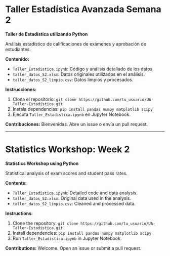 # Taller Estadística Avanzada Semana 2

**Taller de Estadística utilizando Python**

Análisis estadístico de calificaciones de exámenes y aprobación de estudiantes.

**Contenido:**

- `Taller_Estadistica.ipynb`: Código y análisis detallado de los datos.
- `taller_datos_S2.xlsx`: Datos originales utilizados en el análisis.
- `taller_datos_S2_limpio.csv`: Datos limpios y procesados.

**Instrucciones:**

1. Clona el repositorio: `git clone https://github.com/tu_usuario/UA-Taller-Estadistica.git`
2. Instala dependencias: `pip install pandas numpy matplotlib scipy`
3. Ejecuta `Taller_Estadistica.ipynb` en Jupyter Notebook.

**Contribuciones:** Bienvenidas. Abre un issue o envía un pull request.

---

# Statistics Workshop: Week 2

**Statistics Workshop using Python**

Statistical analysis of exam scores and student pass rates.

**Contents:**

- `Taller_Estadistica.ipynb`: Detailed code and data analysis.
- `taller_datos_S2.xlsx`: Original data used in the analysis.
- `taller_datos_S2_limpio.csv`: Cleaned and processed data.

**Instructions:**

1. Clone the repository: `git clone https://github.com/tu_usuario/UA-Taller-Estadistica.git`
2. Install dependencies: `pip install pandas numpy matplotlib scipy`
3. Run `Taller_Estadistica.ipynb` in Jupyter Notebook.

**Contributions:** Welcome. Open an issue or submit a pull request.